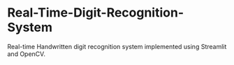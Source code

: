 # Real-Time-Digit-Recognition-System
Real-time Handwritten digit recognition system implemented using Streamlit and OpenCV. 
